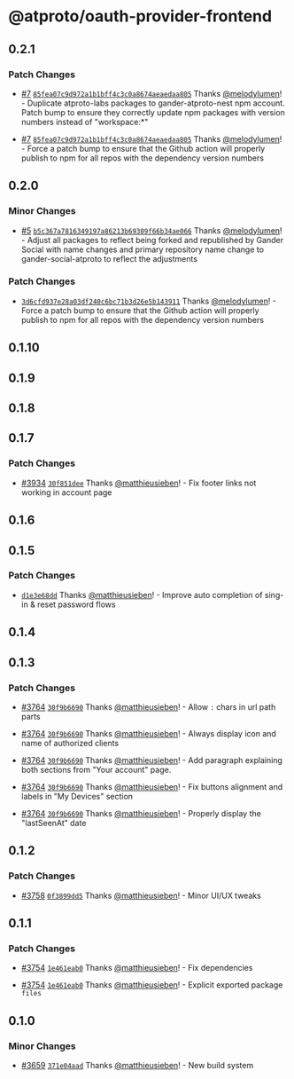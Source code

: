 # @atproto/oauth-provider-frontend

## 0.2.1

### Patch Changes

- [#7](https://github.com/gander-social/gander-social-atproto/pull/7) [`85fea07c9d972a1b1bff4c3c0a8674aeaedaa805`](https://github.com/gander-social/gander-social-atproto/commit/85fea07c9d972a1b1bff4c3c0a8674aeaedaa805) Thanks [@melodylumen](https://github.com/melodylumen)! - Duplicate atproto-labs packages to gander-atproto-nest npm account. Patch bump to ensure they correctly update npm
  packages with version numbers instead of "workspace:\*"

- [#7](https://github.com/gander-social/gander-social-atproto/pull/7) [`85fea07c9d972a1b1bff4c3c0a8674aeaedaa805`](https://github.com/gander-social/gander-social-atproto/commit/85fea07c9d972a1b1bff4c3c0a8674aeaedaa805) Thanks [@melodylumen](https://github.com/melodylumen)! - Force a patch bump to ensure that the Github action will properly publish to npm for all repos with the dependency
  version numbers

## 0.2.0

### Minor Changes

- [#5](https://github.com/gander-social/gander-social-atproto/pull/5) [`b5c367a7816349197a86213b69309f66b34ae066`](https://github.com/gander-social/gander-social-atproto/commit/b5c367a7816349197a86213b69309f66b34ae066) Thanks [@melodylumen](https://github.com/melodylumen)! - Adjust all packages to reflect being forked and republished by Gander Social with name changes and primary repository name change to gander-social-atproto to reflect the adjustments

### Patch Changes

- [`3d6cfd937e28a03df240c6bc71b3d26e5b143911`](https://github.com/gander-social/gander-social-atproto/commit/3d6cfd937e28a03df240c6bc71b3d26e5b143911) Thanks [@melodylumen](https://github.com/melodylumen)! - Force a patch bump to ensure that the Github action will properly publish to npm for all repos with the dependency
  version numbers

## 0.1.10

## 0.1.9

## 0.1.8

## 0.1.7

### Patch Changes

- [#3934](https://github.com/gander-social/atproto/pull/3934) [`30f851dee`](https://github.com/gander-social/atproto/commit/30f851dee8495b5034743fda1c095509f1fd95bf) Thanks [@matthieusieben](https://github.com/matthieusieben)! - Fix footer links not working in account page

## 0.1.6

## 0.1.5

### Patch Changes

- [`d1e3e68dd`](https://github.com/gander-social/atproto/commit/d1e3e68dd9eb7bed13d9023bc0e4ce3c448eabf5) Thanks [@matthieusieben](https://github.com/matthieusieben)! - Improve auto completion of sing-in & reset password flows

## 0.1.4

## 0.1.3

### Patch Changes

- [#3764](https://github.com/gander-social/atproto/pull/3764) [`30f9b6690`](https://github.com/gander-social/atproto/commit/30f9b6690e0e2c5810772e94e631322b9d89c65a) Thanks [@matthieusieben](https://github.com/matthieusieben)! - Allow `:` chars in url path parts

- [#3764](https://github.com/gander-social/atproto/pull/3764) [`30f9b6690`](https://github.com/gander-social/atproto/commit/30f9b6690e0e2c5810772e94e631322b9d89c65a) Thanks [@matthieusieben](https://github.com/matthieusieben)! - Always display icon and name of authorized clients

- [#3764](https://github.com/gander-social/atproto/pull/3764) [`30f9b6690`](https://github.com/gander-social/atproto/commit/30f9b6690e0e2c5810772e94e631322b9d89c65a) Thanks [@matthieusieben](https://github.com/matthieusieben)! - Add paragraph explaining both sections from "Your account" page.

- [#3764](https://github.com/gander-social/atproto/pull/3764) [`30f9b6690`](https://github.com/gander-social/atproto/commit/30f9b6690e0e2c5810772e94e631322b9d89c65a) Thanks [@matthieusieben](https://github.com/matthieusieben)! - Fix buttons alignment and labels in "My Devices" section

- [#3764](https://github.com/gander-social/atproto/pull/3764) [`30f9b6690`](https://github.com/gander-social/atproto/commit/30f9b6690e0e2c5810772e94e631322b9d89c65a) Thanks [@matthieusieben](https://github.com/matthieusieben)! - Properly display the "lastSeenAt" date

## 0.1.2

### Patch Changes

- [#3758](https://github.com/gander-social/atproto/pull/3758) [`0f3899dd5`](https://github.com/gander-social/atproto/commit/0f3899dd52d0094c29222c65e2636217f9a8ece4) Thanks [@matthieusieben](https://github.com/matthieusieben)! - Minor UI/UX tweaks

## 0.1.1

### Patch Changes

- [#3754](https://github.com/gander-social/atproto/pull/3754) [`1e461eab0`](https://github.com/gander-social/atproto/commit/1e461eab033f728f537db554b3072b7eda7e5e8f) Thanks [@matthieusieben](https://github.com/matthieusieben)! - Fix dependencies

- [#3754](https://github.com/gander-social/atproto/pull/3754) [`1e461eab0`](https://github.com/gander-social/atproto/commit/1e461eab033f728f537db554b3072b7eda7e5e8f) Thanks [@matthieusieben](https://github.com/matthieusieben)! - Explicit exported package `files`

## 0.1.0

### Minor Changes

- [#3659](https://github.com/gander-social/atproto/pull/3659) [`371e04aad`](https://github.com/gander-social/atproto/commit/371e04aad2a3e8ae3fe185ce15fc8eb051cab78e) Thanks [@matthieusieben](https://github.com/matthieusieben)! - New build system
